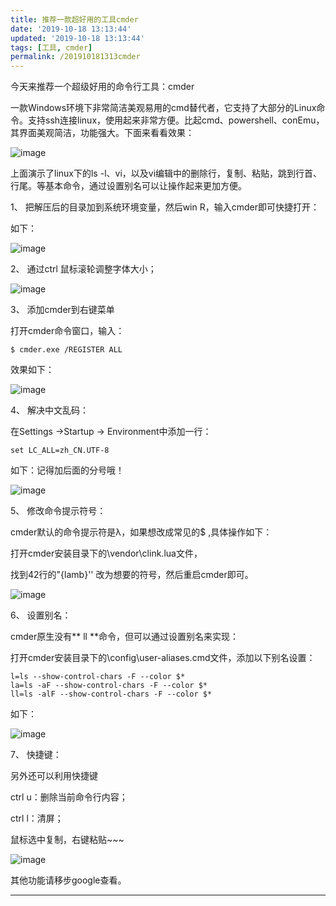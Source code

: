 ```yaml
---
title: 推荐一款超好用的工具cmder
date: '2019-10-18 13:13:44'
updated: '2019-10-18 13:13:44'
tags: [工具, cmder]
permalink: /201910181313cmder
---
```

今天来推荐一个超级好用的命令行工具：cmder

一款Windows环境下非常简洁美观易用的cmd替代者，它支持了大部分的Linux命令。支持ssh连接linux，使用起来非常方便。比起cmd、powershell、conEmu，其界面美观简洁，功能强大。下面来看看效果：

![image](https://cdn.jsdelivr.net/gh/smallersoup/jsDelivr-cdn@main/blog/article/csdnimg/20191018001448994.gif)

上面演示了linux下的ls -l、vi，以及vi编辑中的删除行，复制、粘贴，跳到行首、行尾。等基本命令，通过设置别名可以让操作起来更加方便。

1、   把解压后的目录加到系统环境变量，然后win  R，输入cmder即可快捷打开：

如下：

![image](https://cdn.jsdelivr.net/gh/smallersoup/jsDelivr-cdn@main/blog/article/csdnimg/20191018001449186.png)

2、  通过ctrl 鼠标滚轮调整字体大小；

![image](https://cdn.jsdelivr.net/gh/smallersoup/jsDelivr-cdn@main/blog/article/csdnimg/20191018001450780.gif)

3、  添加cmder到右键菜单

打开cmder命令窗口，输入：

```shell
$ cmder.exe /REGISTER ALL
```

效果如下：

![image](https://cdn.jsdelivr.net/gh/smallersoup/jsDelivr-cdn@main/blog/article/csdnimg/20191018001451442.gif)

4、   解决中文乱码：

在Settings ->Startup -> Environment中添加一行：
```shell
set LC_ALL=zh_CN.UTF-8
```
如下：记得加后面的分号哦！

![image](https://cdn.jsdelivr.net/gh/smallersoup/jsDelivr-cdn@main/blog/article/csdnimg/20191018001451625.png)

5、  修改命令提示符号：

cmder默认的命令提示符是λ，如果想改成常见的$ ,具体操作如下：

打开cmder安装目录下的\vendor\clink.lua文件，

找到42行的"{lamb}'' 改为想要的符号，然后重启cmder即可。

![image](https://cdn.jsdelivr.net/gh/smallersoup/jsDelivr-cdn@main/blog/article/csdnimg/20191018001451826.png)

6、  设置别名：

cmder原生没有** ll **命令，但可以通过设置别名来实现：

打开cmder安装目录下的\config\user-aliases.cmd文件，添加以下别名设置：

```shell
l=ls --show-control-chars -F --color $*
la=ls -aF --show-control-chars -F --color $*
ll=ls -alF --show-control-chars -F --color $*
```

如下：

![image](https://cdn.jsdelivr.net/gh/smallersoup/jsDelivr-cdn@main/blog/article/csdnimg/2019101800145231.png)

7、  快捷键：

另外还可以利用快捷键

ctrl u：删除当前命令行内容；

ctrl l：清屏；

鼠标选中复制，右键粘贴~~~

![image](https://cdn.jsdelivr.net/gh/smallersoup/jsDelivr-cdn@main/blog/article/csdnimg/20191018001453772.gif)

其他功能请移步google查看。


------------
